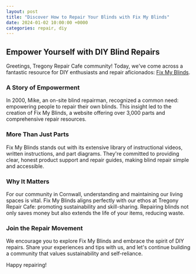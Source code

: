```yaml
---
layout: post
title: "Discover How to Repair Your Blinds with Fix My Blinds"
date: 2024-01-02 10:00:00 +0000
categories: repair, diy
---
```


## Empower Yourself with DIY Blind Repairs

Greetings, Tregony Repair Cafe community! Today, we've come across a fantastic resource for DIY enthusiasts and repair aficionados: [Fix My Blinds](https://fixmyblinds.com).

### A Story of Empowerment

In 2000, Mike, an on-site blind repairman, recognized a common need: empowering people to repair their own blinds. This insight led to the creation of Fix My Blinds, a website offering over 3,000 parts and comprehensive repair resources.

### More Than Just Parts

Fix My Blinds stands out with its extensive library of instructional videos, written instructions, and part diagrams. They're committed to providing clear, honest product support and repair guides, making blind repair simple and accessible.

### Why It Matters

For our community in Cornwall, understanding and maintaining our living spaces is vital. Fix My Blinds aligns perfectly with our ethos at Tregony Repair Cafe: promoting sustainability and skill-sharing. Repairing blinds not only saves money but also extends the life of your items, reducing waste.

### Join the Repair Movement

We encourage you to explore Fix My Blinds and embrace the spirit of DIY repairs. Share your experiences and tips with us, and let's continue building a community that values sustainability and self-reliance.

Happy repairing!
